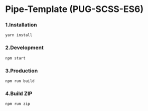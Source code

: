 # Pipe-Template (PUG-SCSS-ES6)

### 1.Installation
```
yarn install

```


### 2.Development
```
npm start
```


### 3.Production
```
npm run build
```


### 4.Build ZIP
```
npm run zip
```
